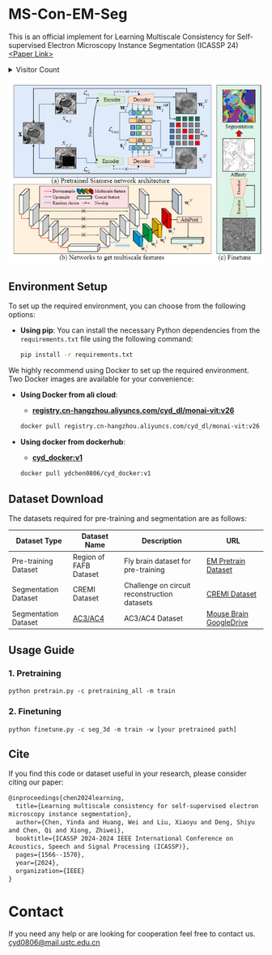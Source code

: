 # MS-Con-EM-Seg
This is an official implement for Learning Multiscale Consistency for Self-supervised Electron Microscopy Instance Segmentation (ICASSP 24)
[\<Paper Link\>](https://arxiv.org/abs/2308.09917)

<details>
  <summary>Visitor Count</summary>
  <img src="https://komarev.com/ghpvc/?username=ydchen0806&repo=MS-Con-EM-Seg" alt="Visitor Count">
</details>

![The pipeline of our proposed methods](framework.png)

## Environment Setup

To set up the required environment, you can choose from the following options:

- **Using pip**:
  You can install the necessary Python dependencies from the `requirements.txt` file using the following command:

  ```bash
  pip install -r requirements.txt

We highly recommend using Docker to set up the required environment. Two Docker images are available for your convenience:

- **Using Docker from ali cloud**:
  - [**registry.cn-hangzhou.aliyuncs.com/cyd_dl/monai-vit:v26**](https://registry.cn-hangzhou.aliyuncs.com/cyd_dl/monai-vit:v26)
  
  ```bash
  docker pull registry.cn-hangzhou.aliyuncs.com/cyd_dl/monai-vit:v26
  
- **Using docker from dockerhub**:
  - [**cyd_docker:v1**](https://ydchen0806/cyd_docker:v1)
  
  ```bash
  docker pull ydchen0806/cyd_docker:v1
  
## Dataset Download

The datasets required for pre-training and segmentation are as follows:

| Dataset Type          | Dataset Name           | Description                              | URL                                           |
|-----------------------|------------------------|------------------------------------------|-----------------------------------------------|
| Pre-training Dataset  | Region of FAFB Dataset | Fly brain dataset for pre-training       | [EM Pretrain Dataset](https://huggingface.co/datasets/cyd0806/EM_pretrain_data/tree/main)  |
| Segmentation Dataset  | CREMI Dataset          | Challenge on circuit reconstruction datasets| [CREMI Dataset](https://cremi.org/)           |
| Segmentation Dataset  | [AC3/AC4 ](https://software.rc.fas.harvard.edu/lichtman/vast/AC3AC4Package.zip) | AC3/AC4 Dataset | [Mouse Brain GoogleDrive](https://drive.google.com/drive/folders/1JAdoKchlWrHnbTXvnFn6pWWwx6VIiMH3?usp=sharing) |


## Usage Guide

### 1. Pretraining
```
python pretrain.py -c pretraining_all -m train
```
### 2. Finetuning
```
python finetune.py -c seg_3d -m train -w [your pretrained path]
```

## Cite
If you find this code or dataset useful in your research, please consider citing our paper:
```
@inproceedings{chen2024learning,
  title={Learning multiscale consistency for self-supervised electron microscopy instance segmentation},
  author={Chen, Yinda and Huang, Wei and Liu, Xiaoyu and Deng, Shiyu and Chen, Qi and Xiong, Zhiwei},
  booktitle={ICASSP 2024-2024 IEEE International Conference on Acoustics, Speech and Signal Processing (ICASSP)},
  pages={1566--1570},
  year={2024},
  organization={IEEE}
}
```
# Contact 
If you need any help or are looking for cooperation feel free to contact us. cyd0806@mail.ustc.edu.cn
